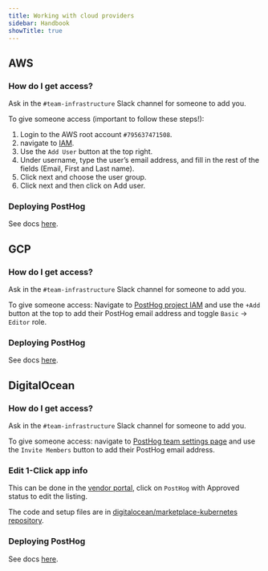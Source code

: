 ```yaml
---
title: Working with cloud providers
sidebar: Handbook
showTitle: true
---
```


## AWS

### How do I get access?

Ask in the `#team-infrastructure` Slack channel for someone to add you.

To give someone access (important to follow these steps!):
1. Login to the AWS root account `#795637471508`.
2. navigate to [IAM](https://us-east-1.console.aws.amazon.com/singlesignon/home?region=us-east-1#!/instances/7223d5d28068c4d6/users).
3. Use the `Add User` button at the top right.
4. Under username, type the user’s email address, and fill in the rest of the fields (Email, First and Last name).
5. Click next and choose the user group.
6. Click next and then click on Add user.

### Deploying PostHog

See docs [here](https://posthog.com/docs/self-host/deploy/aws).


## GCP

### How do I get access?

Ask in the `#team-infrastructure` Slack channel for someone to add you.

To give someone access: Navigate to [PostHog project IAM](https://console.cloud.google.com/iam-admin/iam?project=posthog-301601&supportedpurview=project) and use the `+Add` button at the top to add their PostHog email address and toggle `Basic` -> `Editor` role.

### Deploying PostHog

See docs [here](https://posthog.com/docs/self-host/deploy/gcp).


## DigitalOcean

### How do I get access?

Ask in the `#team-infrastructure` Slack channel for someone to add you.

To give someone access: navigate to [PostHog team settings page](https://cloud.digitalocean.com/account/team?i=7cfa7c) and use the `Invite Members` button to add their PostHog email address.

### Edit 1-Click app info

This can be done in the [vendor portal](https://cloud.digitalocean.com/vendorportal/), click on `PostHog` with Approved status to edit the listing.

The code and setup files are in [digitalocean/marketplace-kubernetes repository](https://github.com/digitalocean/marketplace-kubernetes/tree/master/stacks/posthog).

### Deploying PostHog

See docs [here](https://posthog.com/docs/self-host/deploy/digital-ocean).
